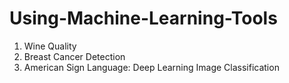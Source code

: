 # Using-Machine-Learning-Tools
1. Wine Quality
1. Breast Cancer Detection
1. American Sign Language: Deep Learning Image Classification
